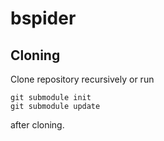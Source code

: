 bspider
=======

Cloning
-------

Clone repository recursively or run
```
git submodule init
git submodule update
```
after cloning.
